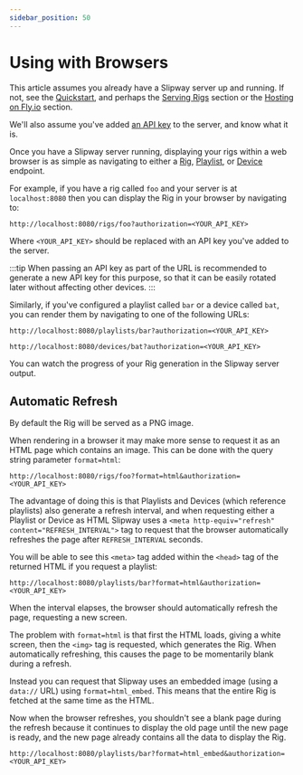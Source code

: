 ```yaml
---
sidebar_position: 50
---
```


# Using with Browsers

This article assumes you already have a Slipway server up and running.
If not, see the [Quickstart](/docs/getting-started/create-your-first-rig),
and perhaps the [Serving Rigs](/docs/basics/serving-rigs) section
or the [Hosting on Fly.io](/docs/guides/hosting-on-fly) section.

We'll also assume you've added [an API key](/docs/basics/serving-rigs#api-keys) to the server, and
know what it is.

Once you have a Slipway server running, displaying your rigs within a web browser is as simple
as navigating to either a [Rig](/docs/basics/serving-rigs#rigs-1), 
[Playlist](/docs/basics/serving-rigs#playlists-1), or [Device](/docs/basics/serving-rigs#devices-1) endpoint.

For example, if you have a rig called `foo` and your server is at `localhost:8080` then
you can display the Rig in your browser by navigating to:
```url title="Rig URL"
http://localhost:8080/rigs/foo?authorization=<YOUR_API_KEY>
```

Where `<YOUR_API_KEY>` should be replaced with an API key you've added to the server.

:::tip
When passing an API key as part of the URL is recommended to generate a new API key for this purpose,
so that it can be easily rotated later without affecting other devices.
:::

Similarly, if you've configured a playlist called `bar` or a device called `bat`, you can render them
by navigating to one of the following URLs:

```url title="Playlist URL"
http://localhost:8080/playlists/bar?authorization=<YOUR_API_KEY>
```
```url title="Device URL"
http://localhost:8080/devices/bat?authorization=<YOUR_API_KEY>
```

You can watch the progress of your Rig generation in the Slipway server output.

## Automatic Refresh

By default the Rig will be served as a PNG image.

When rendering in a browser it may make more sense to request it as an HTML page which
contains an image. This can be done with the query string parameter `format=html`:

```url title="Rig with format=html"
http://localhost:8080/rigs/foo?format=html&authorization=<YOUR_API_KEY>
```

The advantage of doing this is that Playlists and Devices (which reference playlists)
also generate a refresh interval, and when requesting either a Playlist or Device as HTML
Slipway uses a `<meta http-equiv="refresh" content="REFRESH_INTERVAL">` tag to request
that the browser automatically refreshes the page after `REFRESH_INTERVAL` seconds.

You will be able to see this `<meta>` tag added within the `<head>` tag of the returned HTML
if you request a playlist:

```url title="Playlist with format=html"
http://localhost:8080/playlists/bar?format=html&authorization=<YOUR_API_KEY>
```

When the interval elapses, the browser should automatically refresh the page, requesting a new screen.

The problem with `format=html` is that first the HTML loads, giving a white screen, then the `<img>` tag
is requested, which generates the Rig. When automatically refreshing, this causes the page to be momentarily
blank during a refresh.

Instead you can request that Slipway uses an embedded image (using a `data://` URL) using `format=html_embed`.
This means that the entire Rig is fetched at the same time as the HTML.

Now when the browser refreshes, you shouldn't see a blank page during the refresh because
it continues to display the old page until the new page is ready, and the new page already contains all
the data to display the Rig.

```url title="Playlist with format=html_embed"
http://localhost:8080/playlists/bar?format=html_embed&authorization=<YOUR_API_KEY>
```

